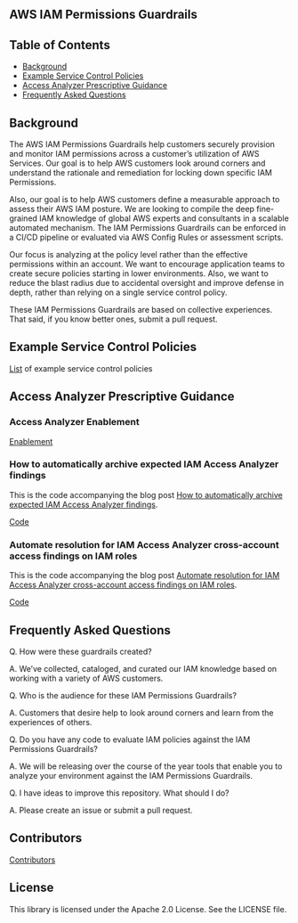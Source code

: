 ## AWS IAM Permissions Guardrails

## Table of Contents
* [Background](#background)
* [Example Service Control Policies](#example-service-control-policies)
* [Access Analyzer Prescriptive Guidance](#access-analyzer-prescriptive-guidance)
* [Frequently Asked Questions](#frequently-asked-questions)

## Background
The AWS IAM Permissions Guardrails help customers securely provision and monitor IAM permissions across a customer’s utilization of AWS Services. Our goal is to help AWS customers look around corners and understand the rationale and remediation for locking down specific IAM Permissions.

Also, our goal is to help AWS customers define a measurable approach to assess their AWS IAM posture. We are looking to compile the deep fine-grained IAM knowledge of global AWS experts and consultants in a scalable automated mechanism. The IAM Permissions Guardrails can be enforced in a CI/CD pipeline or evaluated via AWS Config Rules or assessment scripts.

Our focus is analyzing at the policy level rather than the effective permissions within an account. We want to encourage application teams to create secure policies starting in lower environments. Also, we want to reduce the blast radius due to accidental oversight and improve defense in depth, rather than relying on a single service control policy.

These IAM Permissions Guardrails are based on collective experiences. That said, if you know better ones, submit a pull request.

## Example Service Control Policies

[List](https://aws-samples.github.io/aws-iam-permissions-guardrails/guardrails/scp-guardrails.html) of example service control policies

## Access Analyzer Prescriptive Guidance

### Access Analyzer Enablement

[Enablement](access-analyzer/enablement)

### How to automatically archive expected IAM Access Analyzer findings

This is the code accompanying the blog post [How to automatically archive expected IAM Access Analyzer findings](https://aws.amazon.com/blogs/security/how-to-automatically-archive-expected-iam-access-analyzer-findings/).

[Code](access-analyzer/step-functions-archive-findings)

### Automate resolution for IAM Access Analyzer cross-account access findings on IAM roles

This is the code accompanying the blog post [Automate resolution for IAM Access Analyzer cross-account access findings on IAM roles](https://aws.amazon.com/blogs/security/automate-resolution-for-iam-access-analyzer-cross-account-access-findings-on-iam-roles/).

[Code](access-analyzer/iam-role-findings-resolution)


## Frequently Asked Questions

Q. How were these guardrails created?

A. We’ve collected, cataloged, and curated our IAM knowledge based on working with a variety of AWS customers.

Q. Who is the audience for these IAM Permissions Guardrails?

A. Customers that desire help to look around corners and learn from the experiences of others.

Q. Do you have any code to evaluate IAM policies against the IAM Permissions Guardrails?

A.  We will be releasing over the course of the year tools that enable you to analyze your environment against the IAM Permissions Guardrails.

Q. I have ideas to improve this repository. What should I do?

A. Please create an issue or submit a pull request.


## Contributors
[Contributors](CONTRIBUTORS)

## License

This library is licensed under the Apache 2.0 License. See the LICENSE file.

